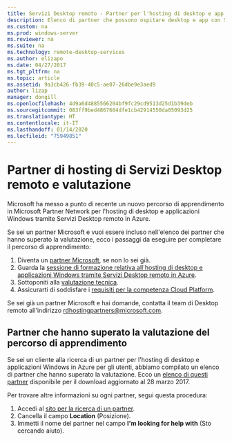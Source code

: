 ```yaml
---
title: Servizi Desktop remoto - Partner per l'hosting di desktop e app
description: Elenco di partner che possono ospitare desktop e app con Servizi Desktop remoto.
ms.custom: na
ms.prod: windows-server
ms.reviewer: na
ms.suite: na
ms.technology: remote-desktop-services
ms.author: elizapo
ms.date: 04/27/2017
ms.tgt_pltfrm: na
ms.topic: article
ms.assetid: 9a3cb426-fb39-40c5-ae07-26dbe9e3aed9
author: lizap
manager: dongill
ms.openlocfilehash: 4d9a6d4885566204bf9fc29cd9513d25d1b39deb
ms.sourcegitcommit: 083ff9bed4867604dfe1cb42914550da05093d25
ms.translationtype: HT
ms.contentlocale: it-IT
ms.lasthandoff: 01/14/2020
ms.locfileid: "75949851"
---
```

# <a name="remote-desktop-services-hosting-partners-and-assessment"></a>Partner di hosting di Servizi Desktop remoto e valutazione

Microsoft ha messo a punto di recente un nuovo percorso di apprendimento in Microsoft Partner Network per l'hosting di desktop e applicazioni Windows tramite Servizi Desktop remoto in Azure.

Se sei un partner Microsoft e vuoi essere incluso nell'elenco dei partner che hanno superato la valutazione, ecco i passaggi da eseguire per completare il percorso di apprendimento:

1. Diventa un [partner Microsoft](https://partner.microsoft.com/), se non lo sei già.
2. Guarda la [sessione di formazione relativa all'hosting di desktop e applicazioni Windows tramite Servizi Desktop remoto in Azure](https://mspartnerlp.partner.microsoft.com/LearningPath/LearningPath/DLPaths?trackId=2915&rowId=3603).
3. Sottoponiti alla [valutazione tecnica](https://mspartnerlp.partner.microsoft.com/LearningPath/LearningPath/DLPaths?trackId=1660&rowId=2220&trackPathId=9871).
4. Assicurarti di soddisfare i [requisiti per la competenza Cloud Platform](https://partner.microsoft.com/membership/cloud-platform-competency).

Se sei già un partner Microsoft e hai domande, contatta il team di Desktop remoto all'indirizzo <rdhostingpartners@microsoft.com>.  


## <a name="partners-who-have-passed-the-learning-path-assessment"></a>Partner che hanno superato la valutazione del percorso di apprendimento 

Se sei un cliente alla ricerca di un partner per l'hosting di desktop e applicazioni Windows in Azure per gli utenti, abbiamo compilato un elenco di partner che hanno superato la valutazione. Ecco un [elenco di questi partner](https://github.com/MicrosoftDocs/windowsserverdocs/blob/master/WindowsServerDocs/remote/remote-desktop-services/RDS-Hosting-Partners.pdf) disponibile per il download aggiornato al 28 marzo 2017.

Per trovare altre informazioni su ogni partner, segui questa procedura:

1. Accedi al [sito per la ricerca di un partner](https://partnercenter.microsoft.com/pcv/search).
2. Cancella il campo **Location** (Posizione).
3. Immetti il nome del partner nel campo **I'm looking for help with** (Sto cercando aiuto).
